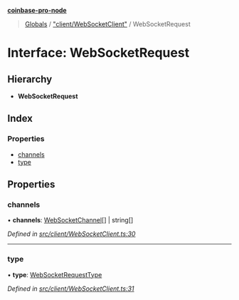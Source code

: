**[coinbase-pro-node](../README.md)**

> [Globals](../globals.md) / ["client/WebSocketClient"](../modules/_client_websocketclient_.md) / WebSocketRequest

# Interface: WebSocketRequest

## Hierarchy

- **WebSocketRequest**

## Index

### Properties

- [channels](_client_websocketclient_.websocketrequest.md#channels)
- [type](_client_websocketclient_.websocketrequest.md#type)

## Properties

### channels

• **channels**: [WebSocketChannel](_client_websocketclient_.websocketchannel.md)[] \| string[]

_Defined in [src/client/WebSocketClient.ts:30](https://github.com/bennycode/coinbase-pro-node/blob/cb84fec/src/client/WebSocketClient.ts#L30)_

---

### type

• **type**: [WebSocketRequestType](../enums/_client_websocketclient_.websocketrequesttype.md)

_Defined in [src/client/WebSocketClient.ts:31](https://github.com/bennycode/coinbase-pro-node/blob/cb84fec/src/client/WebSocketClient.ts#L31)_
